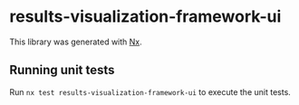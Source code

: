 # results-visualization-framework-ui

This library was generated with [Nx](https://nx.dev).

## Running unit tests

Run `nx test results-visualization-framework-ui` to execute the unit tests.
